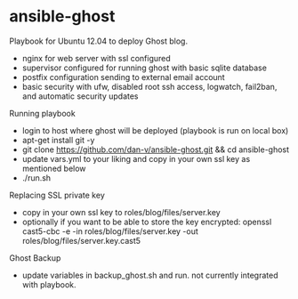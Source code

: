 ansible-ghost
=============

Playbook for Ubuntu 12.04 to deploy Ghost blog.
* nginx for web server with ssl configured
* supervisor configured for running ghost with basic sqlite database
* postfix configuration sending to external email account
* basic security with ufw, disabled root ssh access, logwatch, fail2ban, and automatic security updates

Running playbook
* login to host where ghost will be deployed (playbook is run on local box)
* apt-get install git -y
* git clone https://github.com/dan-v/ansible-ghost.git && cd ansible-ghost
* update vars.yml to your liking and copy in your own ssl key as mentioned below
* ./run.sh

Replacing SSL private key
* copy in your own ssl key to roles/blog/files/server.key
* optionally if you want to be able to store the key encrypted: openssl cast5-cbc -e -in roles/blog/files/server.key -out roles/blog/files/server.key.cast5

Ghost Backup
* update variables in backup_ghost.sh and run. not currently integrated with playbook.